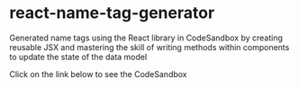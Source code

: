 # react-name-tag-generator
Generated name tags using the React library in CodeSandbox by creating reusable JSX and mastering the skill of writing methods within components to update the state of the data model

Click on the link below to see the CodeSandbox
